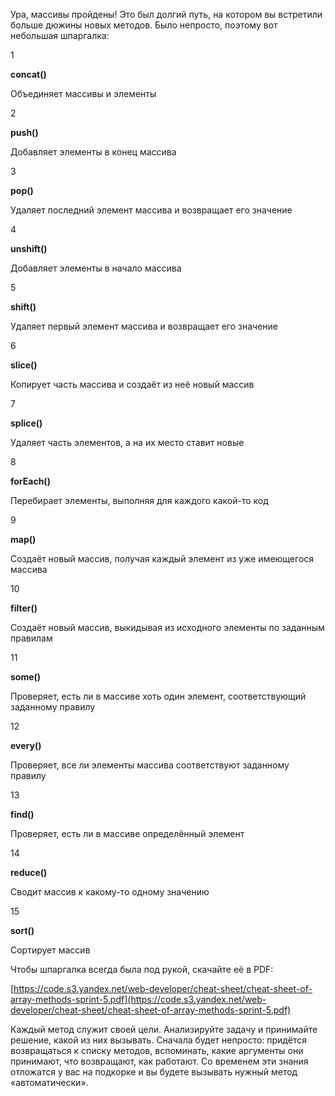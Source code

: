 

Ура, массивы пройдены! Это был долгий путь, на котором вы встретили больше дюжины новых методов. Было непросто, поэтому вот небольшая шпаргалка:

1

**concat()**

Объединяет массивы и элементы

2

**push()**

Добавляет элементы в конец массива

3

**pop()**

Удаляет последний элемент массива и возвращает его значение

4

**unshift()**

Добавляет элементы в начало массива

5

**shift()**

Удаляет первый элемент массива и возвращает его значение

6

**slice()**

Копирует часть массива и создаёт из неё новый массив

7

**splice()**

Удаляет часть элементов, а на их место ставит новые

8

**forEach()**

Перебирает элементы, выполняя для каждого какой-то код

9

**map()**

Создаёт новый массив, получая каждый элемент из уже имеющегося массива

10

**filter()**

Создаёт новый массив, выкидывая из исходного элементы по заданным правилам

11

**some()**

Проверяет, есть ли в массиве хоть один элемент, соответствующий заданному правилу

12

**every()**

Проверяет, все ли элементы массива соответствуют заданному правилу

13

**find()**

Проверяет, есть ли в массиве определённый элемент

14

**reduce()**

Сводит массив к какому-то одному значению

15

**sort()**

Сортирует массив

Чтобы шпаргалка всегда была под рукой, скачайте её в PDF:

[https://code.s3.yandex.net/web-developer/cheat-sheet/cheat-sheet-of-array-methods-sprint-5.pdf](https://code.s3.yandex.net/web-developer/cheat-sheet/cheat-sheet-of-array-methods-sprint-5.pdf)

Каждый метод служит своей цели. Анализируйте задачу и принимайте решение, какой из них вызывать. Сначала будет непросто: придётся возвращаться к списку методов, вспоминать, какие аргументы они принимают, что возвращают, как работают. Со временем эти знания отложатся у вас на подкорке и вы будете вызывать нужный метод «автоматически».